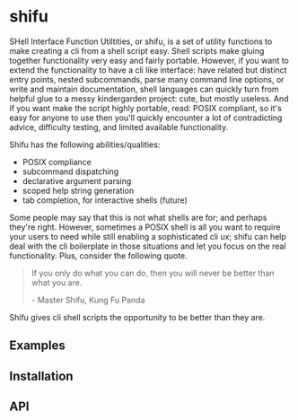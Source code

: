 # shifu

SHell Interface Function Utiltities, or shifu, is a set of utility functions to make creating a cli from a shell script easy. Shell scripts make gluing together functionality very easy and fairly portable. However, if you want to extend the functionality to have a cli like interface: have related but distinct entry points, nested subcommands, parse many command line options, or write and maintain documentation, shell languages can quickly turn from helpful glue to a messy kindergarden project: cute, but mostly useless. And if you want make the script highly portable, read: POSIX compliant, so it's easy for anyone to use then you'll quickly encounter a lot of contradicting advice, difficulty testing, and limited available functionality.

Shifu has the following abilities/qualities:
* POSIX compliance
* subcommand dispatching
* declarative argument parsing
* scoped help string generation
* tab completion, for interactive shells (future)

Some people may say that this is not what shells are for; and perhaps they're right. However, sometimes a POSIX shell is all you want to require your users to need while still enabling a sophisticated cli ux; shifu can help deal with the cli boilerplate in those situations and let you focus on the real functionality. Plus, consider the following quote.

> If you only do what you can do, then you will never be better than what you are.
>
> \- Master Shifu, Kung Fu Panda

Shifu gives cli shell scripts the opportunity to be better than they are.

## Examples

## Installation

## API
